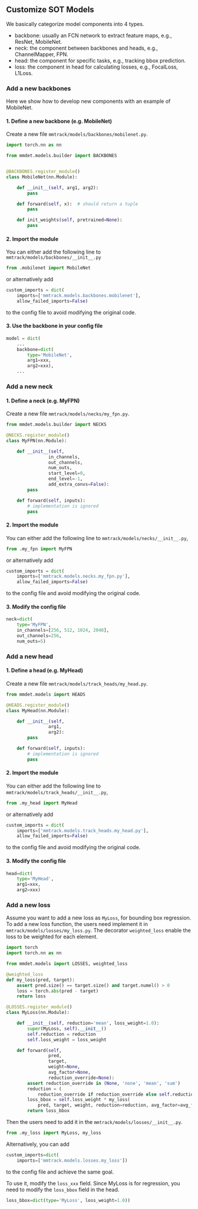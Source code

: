 ## Customize SOT Models

We basically categorize model components into 4 types.

- backbone: usually an FCN network to extract feature maps, e.g., ResNet, MobileNet.
- neck: the component between backbones and heads, e.g., ChannelMapper, FPN.
- head: the component for specific tasks, e.g., tracking bbox prediction.
- loss: the component in head for calculating losses, e.g., FocalLoss, L1Loss.

### Add a new backbones

Here we show how to develop new components with an example of MobileNet.

#### 1. Define a new backbone (e.g. MobileNet)

Create a new file `mmtrack/models/backbones/mobilenet.py`.

```python
import torch.nn as nn

from mmdet.models.builder import BACKBONES


@BACKBONES.register_module()
class MobileNet(nn.Module):

    def __init__(self, arg1, arg2):
        pass

    def forward(self, x):  # should return a tuple
        pass

    def init_weights(self, pretrained=None):
        pass
```

#### 2. Import the module

You can either add the following line to `mmtrack/models/backbones/__init__.py`

```python
from .mobilenet import MobileNet
```

or alternatively add

```python
custom_imports = dict(
    imports=['mmtrack.models.backbones.mobilenet'],
    allow_failed_imports=False)
```

to the config file to avoid modifying the original code.

#### 3. Use the backbone in your config file

```python
model = dict(
    ...
    backbone=dict(
        type='MobileNet',
        arg1=xxx,
        arg2=xxx),
    ...
```

### Add a new neck

#### 1. Define a neck (e.g. MyFPN)

Create a new file `mmtrack/models/necks/my_fpn.py`.

```python
from mmdet.models.builder import NECKS

@NECKS.register_module()
class MyFPN(nn.Module):

    def __init__(self,
                in_channels,
                out_channels,
                num_outs,
                start_level=0,
                end_level=-1,
                add_extra_convs=False):
        pass

    def forward(self, inputs):
        # implementation is ignored
        pass
```

#### 2. Import the module

You can either add the following line to `mmtrack/models/necks/__init__.py`,

```python
from .my_fpn import MyFPN
```

or alternatively add

```python
custom_imports = dict(
    imports=['mmtrack.models.necks.my_fpn.py'],
    allow_failed_imports=False)
```

to the config file and avoid modifying the original code.

#### 3. Modify the config file

```python
neck=dict(
    type='MyFPN',
    in_channels=[256, 512, 1024, 2048],
    out_channels=256,
    num_outs=5)
```

### Add a new head

#### 1. Define a head (e.g. MyHead)

Create a new file `mmtrack/models/track_heads/my_head.py`.

```python
from mmdet.models import HEADS

@HEADS.register_module()
class MyHead(nn.Module):

    def __init__(self,
                arg1,
                arg2):
        pass

    def forward(self, inputs):
        # implementation is ignored
        pass
```

#### 2. Import the module

You can either add the following line to `mmtrack/models/track_heads/__init__.py`,

```python
from .my_head import MyHead
```

or alternatively add

```python
custom_imports = dict(
    imports=['mmtrack.models.track_heads.my_head.py'],
    allow_failed_imports=False)
```

to the config file and avoid modifying the original code.

#### 3. Modify the config file

```python
head=dict(
    type='MyHead',
    arg1=xxx,
    arg2=xxx)
```

### Add a new loss

Assume you want to add a new loss as `MyLoss`, for bounding box regression.
To add a new loss function, the users need implement it in `mmtrack/models/losses/my_loss.py`.
The decorator `weighted_loss` enable the loss to be weighted for each element.

```python
import torch
import torch.nn as nn

from mmdet.models import LOSSES, weighted_loss

@weighted_loss
def my_loss(pred, target):
    assert pred.size() == target.size() and target.numel() > 0
    loss = torch.abs(pred - target)
    return loss

@LOSSES.register_module()
class MyLoss(nn.Module):

    def __init__(self, reduction='mean', loss_weight=1.0):
        super(MyLoss, self).__init__()
        self.reduction = reduction
        self.loss_weight = loss_weight

    def forward(self,
                pred,
                target,
                weight=None,
                avg_factor=None,
                reduction_override=None):
        assert reduction_override in (None, 'none', 'mean', 'sum')
        reduction = (
            reduction_override if reduction_override else self.reduction)
        loss_bbox = self.loss_weight * my_loss(
            pred, target, weight, reduction=reduction, avg_factor=avg_factor)
        return loss_bbox
```

Then the users need to add it in the `mmtrack/models/losses/__init__.py`.

```python
from .my_loss import MyLoss, my_loss

```

Alternatively, you can add

```python
custom_imports=dict(
    imports=['mmtrack.models.losses.my_loss'])
```

to the config file and achieve the same goal.

To use it, modify the `loss_xxx` field.
Since MyLoss is for regression, you need to modify the `loss_bbox` field in the head.

```python
loss_bbox=dict(type='MyLoss', loss_weight=1.0))
```
